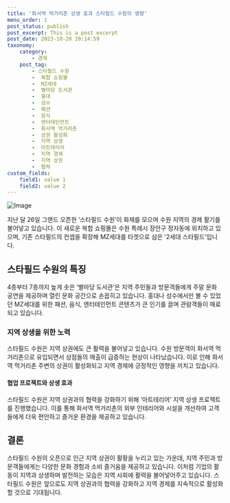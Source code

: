 ```yaml
---
title: '화서역 먹거리촌 상생 효과 스타필드 수원의 영향'
menu_order: 1
post_status: publish
post_excerpt: This is a post excerpt
post_date: 2023-10-20 20:14:59
taxonomy:
    category:
        - 경제
    post_tag:
        - 스타필드 수원
        -  복합 쇼핑몰
        -  MZ세대
        -  별마당 도서관
        -  홍대
        -  성수
        -  패션
        -  음식
        -  엔터테인먼트
        -  화서역 먹거리촌
        -  상권 활성화
        -  지역 상생
        -  아트테리어
        -  지역 경제
        -  지역 상권
        -  협력
custom_fields:
    field1: value 1
    field2: value 2
---
```


![Image](https://imgnews.pstatic.net/image/243/2024/02/07/0000056113_001_20240207091101273.jpg?type=w647)


지난 달 26일 그랜드 오픈한 ‘스타필드 수원’이 화제를 모으며 수원 지역의 경제 활기를 불어넣고 있습니다. 이 새로운 복합 쇼핑몰은 수원 특례시 장안구 정자동에 위치하고 있으며, 기존 스타필드의 컨셉을 확장해 MZ세대를 타겟으로 삼은 '2세대 스타필드'입니다.

## 스타필드 수원의 특징
4층부터 7층까지 높게 솟은 ‘별마당 도서관’은 지역 주민들과 방문객들에게 주말 문화 공연을 제공하며 열린 문화 공간으로 손꼽히고 있습니다. 홍대나 성수에서만 볼 수 있었던 MZ세대를 위한 패션, 음식, 엔터테인먼트 콘텐츠가 큰 인기를 끌며 관람객들이 매료되고 있습니다.

### 지역 상생을 위한 노력
스타필드 수원은 지역 상권에도 큰 활력을 불어넣고 있습니다. 수원 방문객이 화서역 먹거리촌으로 유입되면서 상점들의 매출이 급증하는 현상이 나타났습니다. 이로 인해 화서역 먹거리촌 주변의 상권이 활성화되고 지역 경제에 긍정적인 영향을 끼치고 있습니다.

#### 협업 프로젝트와 상생 효과
스타필드 수원은 지역 상권과의 협력을 강화하기 위해 ‘아트테리어’ 지역 상생 프로젝트를 진행했습니다. 이를 통해 화서역 먹거리촌의 외부 인테리어와 시설을 개선하여 고객들에게 더욱 편안하고 즐거운 환경을 제공하고 있습니다. 

## 결론
스타필드 수원의 오픈으로 인근 지역 상권이 활황을 누리고 있는 가운데, 지역 주민과 방문객들에게는 다양한 문화 경험과 소비 즐거움을 제공하고 있습니다. 이처럼 기업의 활동이 지역과 상생하며 발전하는 모습은 지역 사회에 활력을 불어넣어주고 있습니다. 스타필드 수원은 앞으로도 지역 상권과의 협력을 강화하고 지역 경제를 지속적으로 활성화할 것으로 기대됩니다.
